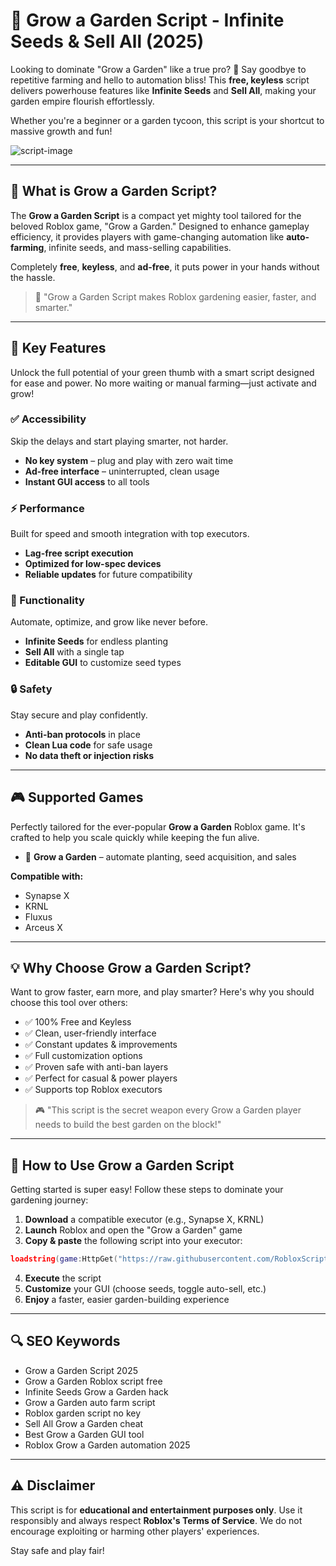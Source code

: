 # 🔵 Grow a Garden Script - Infinite Seeds & Sell All (2025)

Looking to dominate "Grow a Garden" like a true pro? 🌿 Say goodbye to repetitive farming and hello to automation bliss! This **free, keyless** script delivers powerhouse features like **Infinite Seeds** and **Sell All**, making your garden empire flourish effortlessly.

Whether you're a beginner or a garden tycoon, this script is your shortcut to massive growth and fun!

![script-image](image-link-placeholder)

---

## 🎯 What is Grow a Garden Script?

The **Grow a Garden Script** is a compact yet mighty tool tailored for the beloved Roblox game, "Grow a Garden." Designed to enhance gameplay efficiency, it provides players with game-changing automation like **auto-farming**, infinite seeds, and mass-selling capabilities.

Completely **free**, **keyless**, and **ad-free**, it puts power in your hands without the hassle.

> 🔵 "Grow a Garden Script makes Roblox gardening easier, faster, and smarter."

---

## 🌟 Key Features

Unlock the full potential of your green thumb with a smart script designed for ease and power. No more waiting or manual farming—just activate and grow!

### ✅ Accessibility

Skip the delays and start playing smarter, not harder.

* **No key system** – plug and play with zero wait time
* **Ad-free interface** – uninterrupted, clean usage
* **Instant GUI access** to all tools

### ⚡️ Performance

Built for speed and smooth integration with top executors.

* **Lag-free script execution**
* **Optimized for low-spec devices**
* **Reliable updates** for future compatibility

### 🌿 Functionality

Automate, optimize, and grow like never before.

* **Infinite Seeds** for endless planting
* **Sell All** with a single tap
* **Editable GUI** to customize seed types

### 🔒 Safety

Stay secure and play confidently.

* **Anti-ban protocols** in place
* **Clean Lua code** for safe usage
* **No data theft or injection risks**

---

## 🎮 Supported Games

Perfectly tailored for the ever-popular **Grow a Garden** Roblox game. It's crafted to help you scale quickly while keeping the fun alive.

* 🌱 **Grow a Garden** – automate planting, seed acquisition, and sales

**Compatible with:**

* Synapse X
* KRNL
* Fluxus
* Arceus X

---

## 💡 Why Choose Grow a Garden Script?

Want to grow faster, earn more, and play smarter? Here's why you should choose this tool over others:

* ✅ 100% Free and Keyless
* ✅ Clean, user-friendly interface
* ✅ Constant updates & improvements
* ✅ Full customization options
* ✅ Proven safe with anti-ban layers
* ✅ Perfect for casual & power players
* ✅ Supports top Roblox executors

> 🎮 "This script is the secret weapon every Grow a Garden player needs to build the best garden on the block!"

---

## 🧠 How to Use Grow a Garden Script

Getting started is super easy! Follow these steps to dominate your gardening journey:

1. **Download** a compatible executor (e.g., Synapse X, KRNL)
2. **Launch** Roblox and open the "Grow a Garden" game
3. **Copy & paste** the following script into your executor:

```lua
loadstring(game:HttpGet("https://raw.githubusercontent.com/RobloxScriptsMan/Grow-a-Garden-/refs/heads/main/grow%20a%20garden%20script.lua"))()
```

4. **Execute** the script
5. **Customize** your GUI (choose seeds, toggle auto-sell, etc.)
6. **Enjoy** a faster, easier garden-building experience

---

## 🔍 SEO Keywords

* Grow a Garden Script 2025
* Grow a Garden Roblox script free
* Infinite Seeds Grow a Garden hack
* Grow a Garden auto farm script
* Roblox garden script no key
* Sell All Grow a Garden cheat
* Best Grow a Garden GUI tool
* Roblox Grow a Garden automation 2025

---

## ⚠️ Disclaimer

This script is for **educational and entertainment purposes only**. Use it responsibly and always respect **Roblox's Terms of Service**. We do not encourage exploiting or harming other players' experiences.

Stay safe and play fair!
